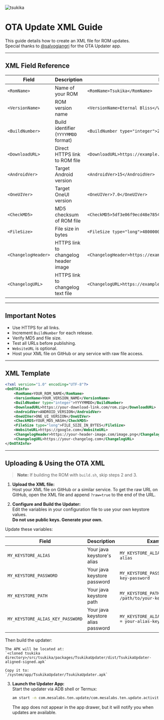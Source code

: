 ![tsukika](https://github.com/bocchi-the-dev/banners/blob/main/explore01.png?raw=true)

# OTA Update XML Guide

This guide details how to create an XML file for ROM updates.  
Special thanks to [@salvogiangri](https://github.com/salvogiangri) for the OTA Updater app.

---

## XML Field Reference

| Field                | Description                                 | Example                                                      |
|----------------------|---------------------------------------------|--------------------------------------------------------------|
| `<RomName>`          | Name of your ROM                            | `<RomName>Tsukika</RomName>`                                 |
| `<VersionName>`      | ROM version name                            | `<VersionName>Eternal Bliss</VersionName>`                   |
| `<BuildNumber>`      | Build identifier (`YYYYMMDD` format)        | `<BuildNumber type="integer">20250602</BuildNumber>`         |
| `<DownloadURL>`      | Direct HTTPS link to ROM file               | `<DownloadURL>https://example.com/rom.zip</DownloadURL>`     |
| `<AndroidVer>`       | Target Android version                      | `<AndroidVer>15</AndroidVer>`                                |
| `<OneUIVer>`         | Target OneUI version                        | `<OneUIVer>7.0</OneUIVer>`                                   |
| `<CheckMD5>`         | MD5 checksum of ROM file                    | `<CheckMD5>5df3e06f9ecd48e78544ed2a6ba5bc1b</CheckMD5>`      |
| `<FileSize>`         | File size in bytes                          | `<FileSize type="long">480000000</FileSize>`                 |
| `<ChangelogHeader>`  | HTTPS link to changelog header image        | `<ChangelogHeader>https://example.com/header.png</ChangelogHeader>` |
| `<ChangelogURL>`     | HTTPS link to changelog text file           | `<ChangelogURL>https://example.com/changelog.txt</ChangelogURL>` |

---

## Important Notes

- Use HTTPS for all links.
- Increment `BuildNumber` for each release.
- Verify MD5 and file size.
- Test all URLs before publishing.
- `WebsiteURL` is optional.
- Host your XML file on GitHub or any service with raw file access.

---

## XML Template

```xml
<?xml version="1.0" encoding="UTF-8"?>
<OnOTAInfo>
    <RomName>YOUR_ROM_NAME</RomName>
    <VersionName>YOUR_VERSION_NAME</VersionName>
    <BuildNumber type="integer">YYYYMMDD</BuildNumber>
    <DownloadURL>https://your-download-link.com/rom.zip</DownloadURL>
    <AndroidVer>ANDROID_VERSION</AndroidVer>
    <OneUIVer>ONE_UI_VERSION</OneUIVer>
    <CheckMD5>YOUR_MD5_HASH</CheckMD5>
    <FileSize type="long">FILE_SIZE_IN_BYTES</FileSize>
    <WebsiteURL>https://google.com</WebsiteURL>
    <ChangelogHeader>https://your-header-image.com/image.png</ChangelogHeader>
    <ChangelogURL>https://your-changelog.com</ChangelogURL>
</OnOTAInfo>
```

---

## Uploading & Using the OTA XML

> **Note:** If building the ROM with `build.sh`, skip steps 2 and 3.

1. **Upload the XML file:**  
   Host your XML file on GitHub or a similar service.
   To get the raw URL on GitHub, open the XML file and append `?raw=true` to the end of the URL.

2. **Configure and Build the Updater:**  
    Edit the variables in your configuration file to use your own keystore values.  
    **Do not use public keys. Generate your own.**

Update these variables:

| Field                | Description                                 | Example                                                      |
|----------------------|---------------------------------------------|--------------------------------------------------------------|
| `MY_KEYSTORE_ALIAS`  | Your java keystore's alias                  | `MY_KEYSTORE_ALIAS = your-key-alias`                         |
| `MY_KEYSTORE_PASSWORD`| Your java keystore password                | `MY_KEYSTORE_PASSWORD = your-key-password`                   |
| `MY_KEYSTORE_PATH`   | Your java keystore path                     | `MY_KEYSTORE_PATH = /path/to/your-keystore.jks`              |
| `MY_KEYSTORE_ALIAS_KEY_PASSWORD`| Your java keystore alias password| `MY_KEYSTORE_ALIAS_KEY_PASSWORD = your-alias-key-password`         |

Then build the updater:

    The APK will be located at:  
    `<cloned tsukika directory>/src/tsukika/packages/TsukikaUpdater/dist/TsukikaUpdater-aligned-signed.apk`

    Copy it to:  
    `/system/app/TsukikaUpdater/TsukikaUpdater.apk`

3. **Launch the Updater App:**  
   Start the updater via ADB shell or Termux:

   ```sh
   am start -n com.mesalabs.ten.update/com.mesalabs.ten.update.activity.home.MainActivity
   ```

   The app does not appear in the app drawer, but it will notify you when updates are available.
